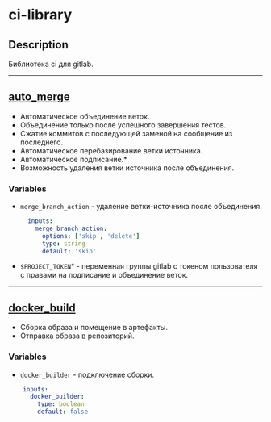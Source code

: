 # ci-library
## Description

Библиотека ci для gitlab.

---
## [auto_merge](https://github.com/FZEN475/ci-library/blob/main/auto_merge/.gitlab-ci.yaml)
* Автоматическое объединение веток.
* Объединение только после успешного завершения тестов.
* Сжатие коммитов с последующей заменой на сообщение из последнего.
* Автоматическое перебазирование ветки источника.
* Автоматическое подписание.*
* Возможность удаления ветки источника после объединения.
### Variables
* `merge_branch_action` - удаление ветки-источника после объединения.
  ```yaml
    inputs:
      merge_branch_action:
        options: ['skip', 'delete']
        type: string
        default: 'skip'
  ```
* `$PROJECT_TOKEN`* - переменная группы gitlab с токеном пользователя с правами на подписание и объединение веток.

---
## [docker_build](https://github.com/FZEN475/ci-library/blob/main/docker_build/.gitlab-ci.yaml)
* Сборка образа и помещение в артефакты.
* Отправка образа в репозиторий.
### Variables
* `docker_builder` - подключение сборки.
```yaml
    inputs:
      docker_builder:
        type: boolean
        default: false
```
